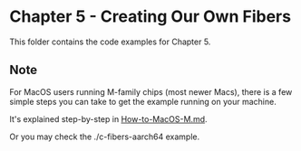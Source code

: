 # Chapter 5 - Creating Our Own Fibers

This folder contains the code examples for Chapter 5.

## Note

For MacOS users running M-family chips (most newer Macs), there is a few
simple steps you can take to get the example running on your machine.

It's explained step-by-step in [How-to-MacOS-M.md](./How-to-MacOS-M.md).

Or you may check the ./c-fibers-aarch64 example.
